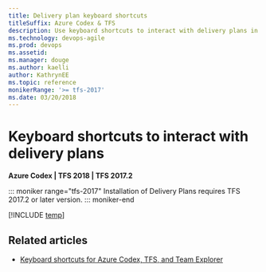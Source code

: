 ```yaml
---
title: Delivery plan keyboard shortcuts 
titleSuffix: Azure Codex & TFS
description: Use keyboard shortcuts to interact with delivery plans in Visual Studio Team Services & Team Foundation Server     
ms.technology: devops-agile
ms.prod: devops
ms.assetid: 
ms.manager: douge
ms.author: kaelliauthor: KathrynEE
ms.topic: reference
monikerRange: '>= tfs-2017'
ms.date: 03/20/2018
---
```


# Keyboard shortcuts to interact with delivery plans 

**Azure Codex | TFS 2018 | TFS 2017.2**
 
::: moniker range="tfs-2017" 
Installation of Delivery Plans requires TFS 2017.2 or later version.
::: moniker-end

[!INCLUDE [temp](../../_shared/keyboard-shortcuts/delivery-plan-shortcuts.md)] 

## Related articles

- [Keyboard shortcuts for Azure Codex, TFS, and Team Explorer](../../collaborate/keyboard-shortcuts.md)


